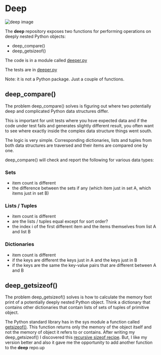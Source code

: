 # Deep

![deep image](http://i.imgur.com/tEZ0FD1.png)

The **deep** repository exposes two functions for performing operations on 
deeply nested Python objects:

* deep_compare()
* deep_getsizeof()

The code is in a module called [deeper.py](https://github.com/the-gigi/deep/blob/master/deeper.py)

The tests are in [deeper.py](https://github.com/the-gigi/deep/blob/master/deeper_test.py)

Note: it is not a Python package. Just a couple of functions.

## deep_compare()

The problem deep_compare() solves is figuring out where two 
potentially deep and complicated Python data structures differ.

This is important for unit tests where you hsve expected data and if the code under test
fails and generates slightly different result, you often want to see where exactly inside
the complex data structure things went south.

The logic is very simple. Corresponding dictionaries, lists and tuples from both data structures 
are traversed and their items are compared one by one.

deep_compare() will check and report the following for various data types: 

### Sets

* item count is different
* the difference between the sets if any (which item just in set A, which items just in set B)

### Lists / Tuples

* item count is different
* are the lists / tuples equal except for sort order?
* the index i of the first different item and the items themselves from list A and list B

### Dictionaries

* item count is different
* if the keys are different the keys just in A and the keys just in B
* if the keys are the same the key-value pairs that are different between A and B

## deep_getsizeof()

The problem deep_getsizeof() solves is how to calculate the memory foot print
of a potentially deeply nested Python object. Think a dictionary that contains
other dictionaries that contain lists of sets of tuples of primitive object.

The Python standard library has in the sys module a function called 
[getsizeof()](https://docs.python.org/dev/library/sys.html#sys.getsizeof). 
This function returns only the memory of the object itself and not the 
memory of object it refers to or contains. After writing my deep_getsizeof()
I discovered this [recursive sizeof recipe](http://code.activestate.com/recipes/577504).
But, I like my version better and also it gave me the opportunity to add 
another function to the **deep** repo.up   
